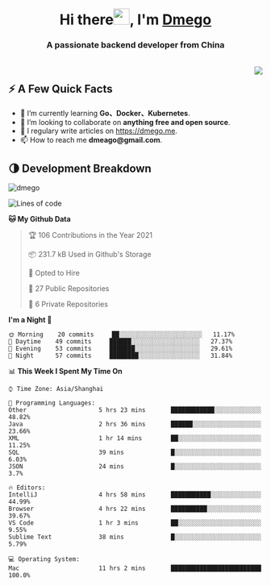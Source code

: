 <h1 align="center">Hi there<img src="https://cdn.jsdelivr.net/gh/dmego/images/img/Hi.gif" height="32" />, I'm <a href="https://i.dmego.me/" target="_blank"> Dmego </a> </h1>
<h3 align="center">A passionate backend developer from China</h3>
</br>

<img align="right" src="https://github-readme-stats.vercel.app/api?username=dmego&show_icons=true" />

## ⚡️ A Few Quick Facts

<ul>
    <li> 🌱 I’m currently learning <strong>Go、Docker、Kubernetes</strong>.</li>
    <li> 👯 I’m looking to collaborate on <strong>anything free and open source</strong>.</li>
    <li>📝 I regulary write articles on <a href="https://dmego.me">https://dmego.me</a>.</li>
    <li>📫 How to reach me <strong>dmeago@gmail.com</strong>.</li>
</ul>

## 🌗 Development Breakdown

<img src="https://komarev.com/ghpvc/?username=dmego" alt="dmego" />

<!--START_SECTION:waka-->
![Lines of code](https://img.shields.io/badge/From%20Hello%20World%20I%27ve%20Written-228236%20lines%20of%20code-blue)

**🐱 My Github Data** 

> 🏆 106 Contributions in the Year 2021
 > 
> 📦 231.7 kB Used in Github's Storage 
 > 
> 💼 Opted to Hire
 > 
> 📜 27 Public Repositories 
 > 
> 🔑 6 Private Repositories  
 > 
**I'm a Night 🦉** 

```text
🌞 Morning    20 commits     ██░░░░░░░░░░░░░░░░░░░░░░░   11.17% 
🌆 Daytime    49 commits     ██████░░░░░░░░░░░░░░░░░░░   27.37% 
🌃 Evening    53 commits     ███████░░░░░░░░░░░░░░░░░░   29.61% 
🌙 Night      57 commits     ████████░░░░░░░░░░░░░░░░░   31.84%

```


📊 **This Week I Spent My Time On** 

```text
⌚︎ Time Zone: Asia/Shanghai

💬 Programming Languages: 
Other                    5 hrs 23 mins       ████████████░░░░░░░░░░░░░   48.82% 
Java                     2 hrs 36 mins       ██████░░░░░░░░░░░░░░░░░░░   23.66% 
XML                      1 hr 14 mins        ██░░░░░░░░░░░░░░░░░░░░░░░   11.25% 
SQL                      39 mins             █░░░░░░░░░░░░░░░░░░░░░░░░   6.03% 
JSON                     24 mins             █░░░░░░░░░░░░░░░░░░░░░░░░   3.7%

🔥 Editors: 
IntelliJ                 4 hrs 58 mins       ███████████░░░░░░░░░░░░░░   44.99% 
Browser                  4 hrs 22 mins       ██████████░░░░░░░░░░░░░░░   39.67% 
VS Code                  1 hr 3 mins         ██░░░░░░░░░░░░░░░░░░░░░░░   9.55% 
Sublime Text             38 mins             █░░░░░░░░░░░░░░░░░░░░░░░░   5.79%

💻 Operating System: 
Mac                      11 hrs 2 mins       █████████████████████████   100.0%

```


<!--END_SECTION:waka-->
